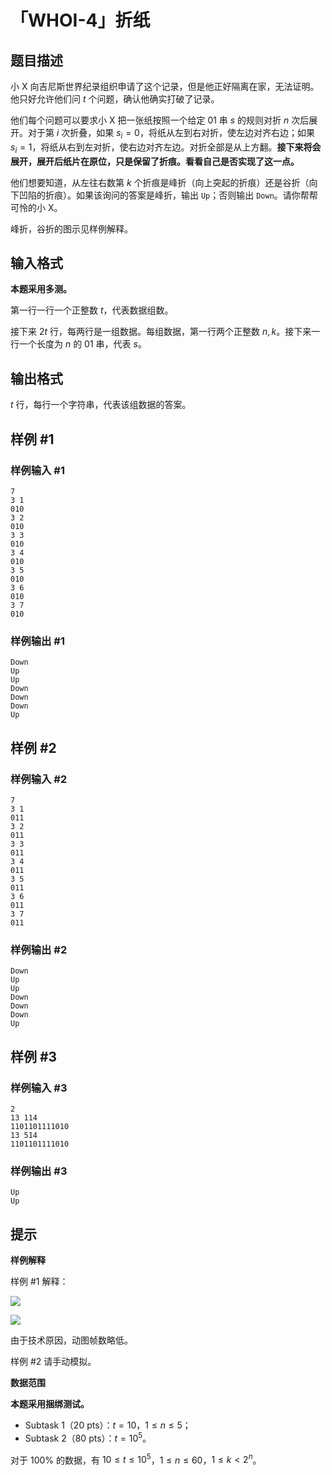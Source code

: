 # 「WHOI-4」折纸

## 题目描述

小 X 向吉尼斯世界纪录组织申请了这个记录，但是他正好隔离在家，无法证明。他只好允许他们问 $t$ 个问题，确认他确实打破了记录。

他们每个问题可以要求小 X 把一张纸按照一个给定 $01$ 串 $s$ 的规则对折 $n$ 次后展开。对于第 $i$ 次折叠，如果 $s_i=0$，将纸从左到右对折，使左边对齐右边；如果 $s_i=1$，将纸从右到左对折，使右边对齐左边。对折全部是从上方翻。**接下来将会展开，展开后纸片在原位，只是保留了折痕。看看自己是否实现了这一点。**

他们想要知道，从左往右数第 $k$ 个折痕是峰折（向上突起的折痕）还是谷折（向下凹陷的折痕）。如果该询问的答案是峰折，输出 `Up`；否则输出 `Down`。请你帮帮可怜的小 X。

峰折，谷折的图示见样例解释。

## 输入格式

**本题采用多测。**

第一行一行一个正整数 $t$，代表数据组数。

接下来 $2t$ 行，每两行是一组数据。每组数据，第一行两个正整数 $n,k$。接下来一行一个长度为 $n$ 的 $01$ 串，代表 $s$。

## 输出格式

$t$ 行，每行一个字符串，代表该组数据的答案。


## 样例 #1

### 样例输入 #1
```
7
3 1
010
3 2
010
3 3
010
3 4
010
3 5
010
3 6
010
3 7
010
```

### 样例输出 #1

```
Down
Up
Up
Down
Down
Down
Up
```

## 样例 #2

### 样例输入 #2
```
7
3 1
011
3 2
011
3 3
011
3 4
011
3 5
011
3 6
011
3 7
011
```

### 样例输出 #2

```
Down
Up
Up
Down
Down
Down
Up
```

## 样例 #3

### 样例输入 #3
```
2
13 114
1101101111010
13 514
1101101111010
```

### 样例输出 #3

```
Up
Up
```

## 提示

**样例解释**

样例 #1 解释：

![](https://img-blog.csdnimg.cn/c68f2ba917504417b109eb1606f4a3a5.gif)

![](https://cdn.luogu.com.cn/upload/image_hosting/wguzrqz6.png)

由于技术原因，动图帧数略低。

样例 #2 请手动模拟。

**数据范围**

**本题采用捆绑测试。**

- Subtask 1（$20$ pts）：$t=10$，$1\le n\le5$；
- Subtask 2（$80$ pts）：$t=10^5$。

对于 $100\%$ 的数据，有 $10\le t\le 10^5$，$1\le n\le60$，$1\le k<2^n$。
